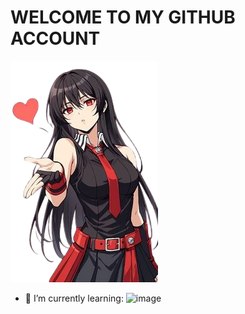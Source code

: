 # WELCOME TO MY GITHUB ACCOUNT

![image](https://github.com/tornado4444/tornado4444/blob/main/assets/with%20love.png)

- 🌱 I’m currently learning: ![image](https://github.com/isocpp/logos/blob/master/cpp_logo.png)
